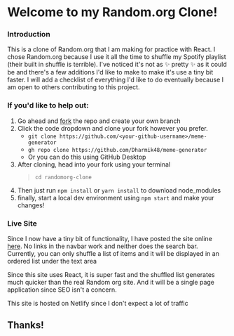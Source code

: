 # Welcome to my Random.org Clone!

### Introduction

This is a clone of Random.org that I am making for practice with React. I chose Random.org because I use it all the time to shuffle my Spotify playlist (their built in shuffle is terrible). I've noticed it's not as ✨ pretty ✨ as it could be and there's a few additions I'd like to make to make it's use a tiny bit faster. I will add a checklist of everything I'd like to do eventually because I am open to others contributing to this project. 

### If you'd like to help out:
1. Go ahead and [fork](https://github.com/SWELLZ/randomorg-clone/fork) the repo and create your own branch
1. Click the code dropdown and clone your fork however you prefer.
    - ```git clone https://github.com/<your-github-username>/meme-generator```
    - ```gh repo clone https://github.com/Dharmik48/meme-generator```
    - Or you can do this using GitHub Desktop
1. After cloning, head into your fork using your terminal 
    > ```cd randomorg-clone```
1. Then just run ```npm install``` or ```yarn install``` to download node_modules
1. finally, start a local dev environment using ```npm start``` and make your changes!

### Live Site
Since I now have a tiny bit of functionality, I have posted the site online [here](https://randomorg-clone.netlify.app/). No links in the navbar work and neither does the search bar. Currently, you can only shuffle a list of items and it will be displayed in an ordered list under the text area

Since this site uses React, it is super fast and the shuffled list generates much quicker than the real Random org site. And it will be a single page application since SEO isn't a concern.

This site is hosted on Netlify since I don't expect a lot of traffic

## Thanks!